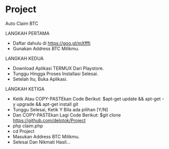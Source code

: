 # Project
Auto Claim BTC

LANGKAH PERTAMA 
+ Daftar dahulu di https://goo.gl/mXfffi
+ Gunakan Address BTC Milikmu.

LANGKAH KEDUA 
+ Download Aplikasi TERMUX Dari Playstore.
+ Tunggu Hingga Proses Installasi Selesai.
+ Setelah Itu, Buka Aplikasi.

LANGKAH KETIGA
+ Ketik Atau COPY-PASTEkan Code Berikut: 
$apt-get update && apt-get -y upgrade && apt-get install git 
+ Tunggu Selesai, Ketik Y Bila ada pilihan [Y/N] 
+ Dan COPY-PASTEkan Lagi Code Berikut:
$git clone https://github.com/delotok/Project
+ php claim.php
+ cd Project
+ Masukan Address BTC Milikmu.
+ Selesai Dan Nikmati Hasil...

